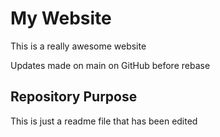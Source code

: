 # My Website

This is a really awesome website

Updates made on main on GitHub before rebase


## Repository Purpose

This is just a readme file that has been edited






